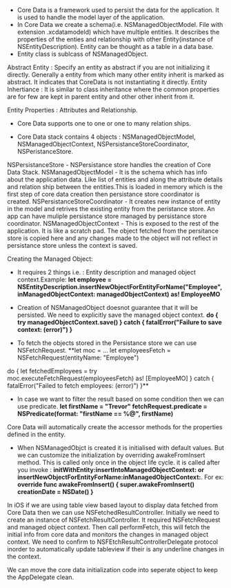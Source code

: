 - Core Data is a framework used to persist the data for the application. It is used to handle the model layer of the application.
- In Core Data we create a schema(i.e. NSManagedObjectModel. File with extension .xcdatamodeld) which have multiple entities. It describes the properties of the enties and relationship with other Entity(instance of NSEntityDescription). Entity can be thought as a table in a data base.
- Entity class is sublcass of NSManagedObject.

Abstract Entity : Specify an entity as abstract if you are not initializing it directly. Generally a entity from which many other entity inherit is marked as abstract. It indicates that CoreData is not instantiating it directly.
Entity Inhertiance : It is similar to class inheritance where the common properties are for few are kept in parent entity and other other inherit from it.

Entity Properties : Attributes and Relationship.
- Core Data supports one to one or one to many relation ships.

- Core Data stack contains 4 objects : NSManagedObjectModel, NSManagedObjectContext, NSPersistanceStoreCoordinator, NSPeristanceStore.

NSPersistanceStore - NSPersistance store handles the creation of Core Data Stack.
NSManagedObjectModel - It is the schema which has info about the application data. Like list of entities and along the attribute details and relation ship between the entities.This is loaded in memory which is the first step of core data creation then persistance store coordinator is created.
NSPersistanceStoreCoordinator - It creates new instance of entity in the model and retrives the existing entity from the peristance store. An app can have muliple persistance store managed by persistance store coordinator.
NSManagedObjectContext - This is exposed to the rest of the application. It is like a scratch pad. The object fetched from the persitance store is copied here and any changes made to the object will not reflect in persistance store unless the context is saved.

Creating the Managed Object:
- It requires 2 things i.e. : Entity description and managed object context.Example: 
**let employee = NSEntityDescription.insertNewObjectForEntityForName("Employee", inManagedObjectContext: managedObjectContext) as! EmployeeMO**


- Creation of NSManagedObject doesnot guarantee that it will be persisted. We need to explicitly save the managed object context.
**do {
    try managedObjectContext.save()
} catch {
    fatalError("Failure to save context: \(error)")
}**


- To fetch the objects stored in the Persistance store we can use NSFetchRequest.
**let moc = …
let employeesFetch = NSFetchRequest(entityName: "Employee")
 
do {
    let fetchedEmployees = try moc.executeFetchRequest(employeesFetch) as! [EmployeeMO]
} catch {
    fatalError("Failed to fetch employees: \(error)")
}**


- In case we want to filter the result based on some condition then we can use predicate.
**let firstName = "Trevor"
fetchRequest.predicate = NSPredicate(format: "firstName == %@", firstName)**

Core Data will automatically create the accessor methods for the properties defined in the entity.

- When NSManagedObjct is created it is initialised with default values. But we can customize the initialization by overriding awakeFromInsert method. This is called only once in the object life cycle. it is called after you invoke : **initWithEntity:insertIntoManagedObjectContext: or insertNewObjectForEntityForName:inManagedObjectContext:**.
For ex:
**override func awakeFromInsert() {
    super.awakeFromInsert()
    creationDate = NSDate()
}**


In iOS if we are using table view based layout to display data fetched from Core Data then we can use NSFetchedResultController.
Initially we need to create an instance of NSFetchResultController. It required NSFetchRequest and managed object context. Then call performFetch, this will fetch the initial info from core data and monitors the changes in managed object context.
We need to confirm to NSFEtchResultControllerDelegate protocol inorder to automatically update tableview if their is any underline changes in the context. 

We can move the core data initialization code into seperate object to keep the AppDelegate clean.
